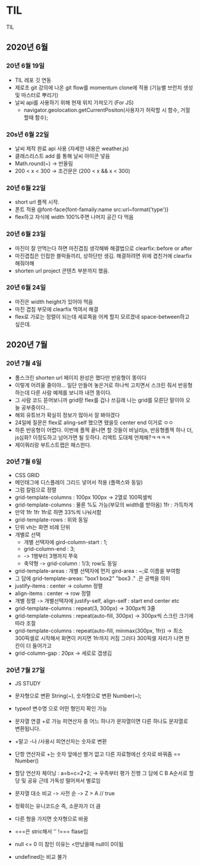 # TIL
TIL

## 2020년 6월
### 20년 6월 19일
- TIL 레포 깃 연동
- 제로초 git 강의에 나온 git flow를 momentum clone에 적용 (기능별 브런치 생성 및 마스터로 뿌리기)
- 날씨 api를 사용하기 위해 현재 위치 가져오기 (For JS)
    -  navigator.geolocation.getCurrentPositon(사용자가 허락할 시 함수, 거절할때 함수);

### 20s년 6월 22일
- 날씨 제작 완료 api 사용 (자세한 내용은 weather.js)
- 클래스리스트 add 를 통해 날씨 아이콘 넣음
- Math.round(~) -> 반올림
- 200 < x < 300 -> 조건문은 (200 < x && x < 300)

### 20년 6월 22일
- short url 플젝 시작.
- 폰트 적용 @font-face{font-famaily:name src:url~format('type')}
- flex하고 자식에 width 100%주면 나머지 공간 다 먹음

### 20년 6월 23일
- 마진이 잘 안먹는다 하면 마진겹침 생각해봐 해결법으로 clearfix::before or after
- 마진겹칩은 인접한 블럭들끼리, 상하단만 생김. 해결하려면 위에 겹친거에 clearfix해줘야해
- shorten url project 콘텐츠 부분까지 했음.

### 20년 6월 24일
- 마진은 width height가 있어야 먹음
- 마진 겹침 부모에 clearfix 먹여서 해결
- flex로 가로는 정렬이 되는데 세로쪽을 어케 할지 모르겠네 space-between하고 싶은데.

## 2020년 7월
### 20년 7월 4일
- 풀스크린 shorten url 페이지 완성은 했다만 반응형이 똥이다
- 이렇게 어려울 줄이야... 일단 만들어 놓은거로 하나씩 고치면서 스크린 줘서 반응형 하는데 다른 사람 예제를 보니까 내껀 똥이다.
- 그 사람 코드 뜯어보니까 grid랑 flex를 겁나 쓰길래 나는 grid를 모른단 말이야 오늘 공부중이다...
- 해외 유튜브가 확실히 정보가 많아서 잘 봐야겠다
- 24일에 질문은 flex로 aling-self 했으면 됐을듯 center end 이거로 ㅇㅇ
- 하튼 반응형이 어렵다. 이번에 플젝 끝나면 할 것들이 바닐라js, 반응형플젝 하나 더, js심화? 이정도하고 넘어가면 될 듯하다. 리액트 도대체 언제해?ㅋㅋㅋㅋ
- 제이쿼리랑 부트스트랩은 패스한다.

### 20년 7월 6일
- CSS GRID
- 메인태그에 디스플레이 그리드 넣어서 적용 (플랙스와 동일)
- 그럼 칼럼으로 정렬
- grid-template-columns : 100px 100px -> 2열로 100픽셀씩
- grid-template-columns : 물론 %도 가능(부모의 width를 받아옴) 1fr : 가득차게
- 만약 1fr 1fr 1fr로 하면 33%씩 나눠서함
- grid-template-rows : 위와 동일
- 단위 vh는 화면 비례 단위
- 개별로 선택
    - 개별 선택자에 gird-column-start : 1;
    - grid-column-end : 3;
    - -> 1행부터 3행까지 쭈욱
    - 축약형 -> grid-column : 1/3; row도 동일 
- grid-template-areas : 개별 선택자에 먼저 gird-area : ~;로 이름을 부여함
- 그 담에 grid-template-areas: "box1 box2"
                                "box3 ." .은 공백을 의미
- justify-items : center -> column 정렬
- align-items : center -> row 정렬
- 개별 정렬 -> 개별선택자에 justify-self, align-self : start end center etc
- grid-template-columns : repeat(3, 300px) -> 300px씩 3줄
- grid-template-columns : repeat(auto-fill, 300px) -> 300px씩 스크린 크기에 따라 조절
- grid-template-columns : repeat(auto-fill, minmax(300px, 1fr)) -> 최소 300픽셀로 시작해서 화면이 커지면 1fr까지 커짐 그러다 300픽셀 자리가 나면 한칸이 더 들어가고
- grid-column-gap : 20px -> 세로로 갭생김

### 20년 7월 27일
- JS STUDY
- 문자형으로 변환 String(~), 숫자형으로 변환 Number(~);
- typeof 변수명 으로 어떤 형인지 확인 가능
- 문자열 연결 +로 가능 피연산자 중 어느 하나가 문자열이면 다른 하나도 문자열로 변환됩니다.
- +말고 -나 /사용시 피연산자는 숫자로 변환
- 단항 연산자로 +는 숫자 앞에선 별거 없고 다른 자료형에선 숫자로 바꿔줌 == Number()

- 할당 연산자 체이닝 :  a=b=c=2+2; -> 우측부터 평가 진행 그 담에 C B A순서로 할당 및 공유 근데 가독성 떨어져서 별로임

- 문자열 대소 비교 -> 사전 순  -> Z > A // true
- 정확히는 유니코드순 즉, 소문자가 더 큼
- 다른 형을 가지면 숫자형으로 바꿈
- ===은 stric해서 '' !=== flase임
-  null <= 0 이 참인 이유는 <만났을때 null이 0이됨
- undefined는 비교 불가